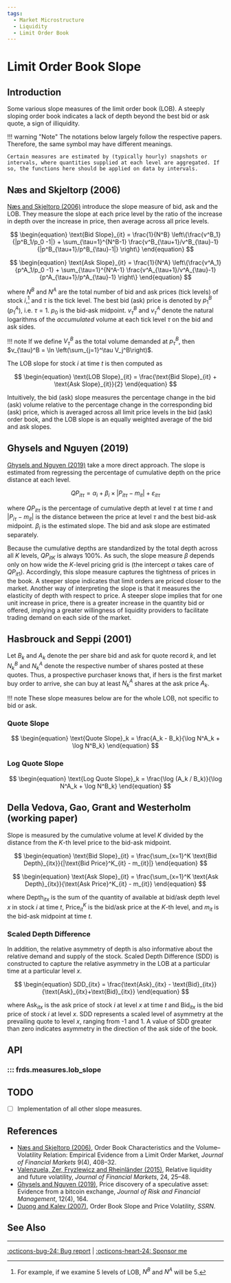 ```yaml
---
tags:
  - Market Microstructure
  - Liquidity
  - Limit Order Book
---
```


# Limit Order Book Slope

## Introduction

Some various slope measures of the limit order book (LOB). A steeply sloping order book indicates a lack of depth beyond the best bid or ask quote, a sign of illiquidity.

!!! warning "Note"
    The notations below largely follow the respective papers. Therefore, the same symbol may have different meanings.

    Certain measures are estimated by (typically hourly) snapshots or intervals, where quantities supplied at each level are aggregated. If so, the functions here should be applied on data by intervals.

## Næs and Skjeltorp (2006)

[Næs and Skjeltorp (2006)](https://doi.org/10.1016/j.finmar.2006.04.001) introduce the slope measure of bid, ask and the LOB. They measure the slope at each price level by the ratio of the increase in depth over the increase in price, then average across all price levels.

$$
\begin{equation}
  \text{Bid Slope}_{it} = \frac{1}{N^B} \left\{\frac{v^B_1}{|p^B_1/p_0 -1|} + \sum_{\tau=1}^{N^B-1} \frac{v^B_{\tau+1}/v^B_{\tau}-1}{|p^B_{\tau+1}/p^B_{\tau}-1|} \right\}
\end{equation}
$$

$$
\begin{equation}
  \text{Ask Slope}_{it} = \frac{1}{N^A} \left\{\frac{v^A_1}{p^A_1/p_0 -1} + \sum_{\tau=1}^{N^A-1} \frac{v^A_{\tau+1}/v^A_{\tau}-1}{p^A_{\tau+1}/p^A_{\tau}-1} \right\}
\end{equation}
$$

where $N^B$ and $N^A$ are the total number of bid and ask prices (tick levels) of stock $i$,[^1] and $\tau$ is the tick level. The best bid (ask) price is denoted by $p_1^B$ ($p_1^A$), i.e. $\tau=1$. $p_0$ is the bid-ask midpoint. $v_{\tau}^B$ and $v_{\tau}^A$ denote the natural logarithms of the _accumulated_ volume at each tick level $\tau$ on the bid and ask sides.

[^1]: For example, if we examine 5 levels of LOB, $N^B$ and $N^A$ will be 5.

!!! note
    If we define $V^B_\tau$ as the total volume demanded at $p^B_\tau$, then $v_{\tau}^B = \ln \left(\sum_{j=1}^\tau V_j^B\right)$.

The LOB slope for stock $i$ at time $t$ is then computed as

$$
\begin{equation}
  \text{LOB Slope}_{it} = \frac{\text{Bid Slope}_{it} + \text{Ask Slope}_{it}}{2}
\end{equation}
$$

Intuitively, the bid (ask) slope measures the percentage change in the bid (ask) volume relative to the percentage change in the corresponding bid (ask) price, which is averaged across all limit price levels in the bid (ask) order book, and the LOB slope is an equally weighted average of the bid and ask slopes.

## Ghysels and Nguyen (2019)

[Ghysels and Nguyen (2019)](https://doi.org/10.3390/jrfm12040164) take a more direct approach. The slope is estimated from regressing the percentage of cumulative depth on the price distance at each level.

$$
\begin{equation}
QP_{it\tau} = \alpha_i + \beta_i \times |P_{it\tau} - m_{it}|  + \varepsilon_{it\tau}
\end{equation}
$$

where $QP_{it\tau}$ is the percentage of cumulative depth at level $\tau$ at time $t$ and $|P_{i\tau} - m_{it}|$ is the distance between the price at level $\tau$ and the best bid-ask midpoint. $\beta_i$ is the estimated slope. The bid and ask slope are estimated separately.

Because the cumulative depths are standardized by the total depth across all $K$ levels, $QP_{itK}$ is always 100%. As such, the slope measure $\beta$ depends only on how wide the $K$-level pricing grid is (the intercept $\alpha$ takes care of $QP_{it1}$). Accordingly, this slope measure captures the tightness of prices in the book. A steeper slope indicates that limit orders are priced closer to the market. Another way of interpreting the slope is that it measures the elasticity of depth with respect to price. A steeper slope implies that for one unit increase in price, there is a greater increase in the quantity bid or offered, implying a greater willingness of liquidity providers to facilitate trading demand on each side of the market.

## Hasbrouck and Seppi (2001)

Let $B_k$ and $A_k$ denote the per share bid and ask for quote record $k$, and let $N_k^B$ and $N_k^A$ denote the respective number of shares posted at these quotes. Thus, a prospective purchaser knows that, if hers is the first market buy order to arrive, she can buy at least $N_k^A$ shares at the ask price $A_k$.

!!! note
    These slope measures below are for the whole LOB, not specific to bid or ask.

### Quote Slope

$$
\begin{equation}
  \text{Quote Slope}_k = \frac{A_k - B_k}{\log N^A_k + \log N^B_k}
\end{equation}
$$

### Log Quote Slope

$$
\begin{equation}
  \text{Log Quote Slope}_k = \frac{\log (A_k / B_k)}{\log N^A_k + \log N^B_k}
\end{equation}
$$

## Della Vedova, Gao, Grant and Westerholm (working paper)

Slope is measured by the cumulative volume at level $K$ divided by the distance from the $K$-th level price to the bid-ask midpoint.

$$
\begin{equation}
  \text{Bid Slope}_{it} = \frac{\sum_{x=1}^K \text{Bid Depth}_{itx}}{|\text{Bid Price}^K_{it} - m_{it}|}
\end{equation}
$$

$$
\begin{equation}
  \text{Ask Slope}_{it} = \frac{\sum_{x=1}^K \text{Ask Depth}_{itx}}{\text{Ask Price}^K_{it} - m_{it}}
\end{equation}
$$

where $\text{Depth}_{itx}$ is the sum of the quantity of available at bid/ask depth level $x$ in stock $i$ at time $t$, $\text{Price}_{it}^K$ is the bid/ask price at the $K$-th level, and $m_{it}$ is the bid-ask midpoint at time $t$.

### Scaled Depth Difference

In addition, the relative asymmetry of depth is also informative about the relative demand and supply of the stock. Scaled Depth Difference (SDD) is constructed to capture the relative asymmetry in the LOB at a particular time at a particular level $x$.

$$
\begin{equation}
 SDD_{itx} = \frac{\text{Ask}_{itx} - \text{Bid}_{itx}}{\text{Ask}_{itx}+\text{Bid}_{itx}} 
\end{equation}
$$

where $\text{Ask}_{itx}$ is the ask price of stock $i$ at level $x$ at time $t$ and $\text{Bid}_{itx}$ is the bid price of stock $i$ at level $x$. SDD represents a scaled level of asymmetry at the prevailing quote to level $x$, ranging from -1 and 1. A value of SDD greater than zero indicates asymmetry in the direction of the ask side of the book.

## API

### ::: frds.measures.lob_slope

## TODO

- [ ] Implementation of all other slope measures.

## References

* [Næs and Skjeltorp (2006)](https://doi.org/10.1016/j.finmar.2006.04.001.), Order Book Characteristics and the Volume–Volatility Relation: Empirical Evidence from a Limit Order Market, _Journal of Financial Markets_ 9(4), 408–32.
* [Valenzuela, Zer, Fryzlewicz and Rheinländer (2015)](https://doi.org/10.1016/j.finmar.2015.03.001), Relative liquidity and future volatility, _Journal of Financial Markets_, 24, 25–48.
* [Ghysels and Nguyen (2019)](https://doi.org/10.3390/jrfm12040164), Price discovery of a speculative asset: Evidence from a bitcoin exchange, _Journal of Risk and Financial Management_, 12(4), 164.
* [Duong and Kalev (2007)](http://dx.doi.org/10.2139/ssrn.1009549), Order Book Slope and Price Volatility, _SSRN_.

## See Also

---

[:octicons-bug-24: Bug report](https://github.com/mgao6767/frds/issues/new?assignees=mgao6767&labels=&template=bug_report.md&title=%5BBUG%5D) | [:octicons-heart-24: Sponsor me](https://github.com/sponsors/mgao6767)